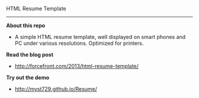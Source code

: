 HTML Resume Template
----------- ---------

**About this repo**

+ A simple HTML resume template, well displayed on smart phones and PC under various resolutions. Optimized for printers.


**Read the blog post**

+ http://forcefront.com/2013/html-resume-template/


**Try out the demo**

+ http://myst729.github.io/Resume/
